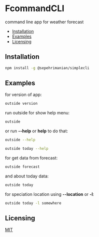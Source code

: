 # FcommandCLI
command line app for weather forecast

<!-- START doctoc generated TOC please keep comment here to allow auto update -->
<!-- DON'T EDIT THIS SECTION, INSTEAD RE-RUN doctoc TO UPDATE -->

- [Installation](#installation)
- [Examples](#examples)
- [Licensing](#licensing)

<!-- END doctoc generated TOC please keep comment here to allow auto update -->

## Installation

```bash
npm install -g @sepehrimanian/simplecli
```

## Examples

for version of app:

```bash
outside version
```

run outside for show help menu:

```bash
outside
```
or run **--help** or **help** to do that:

```bash
outside --help
```

```bash
outside today --help
```

for get data from forecast:

```bash
outside forecast
```

and about today data:

```bash
outside today
```

for speciation location using **--location** or **-l**:

```bash
outside today -l somewhere
```

## Licensing

[MIT](https://github.com/SepehrImanian/SimpleCLI/blob/master/LICENSE)
